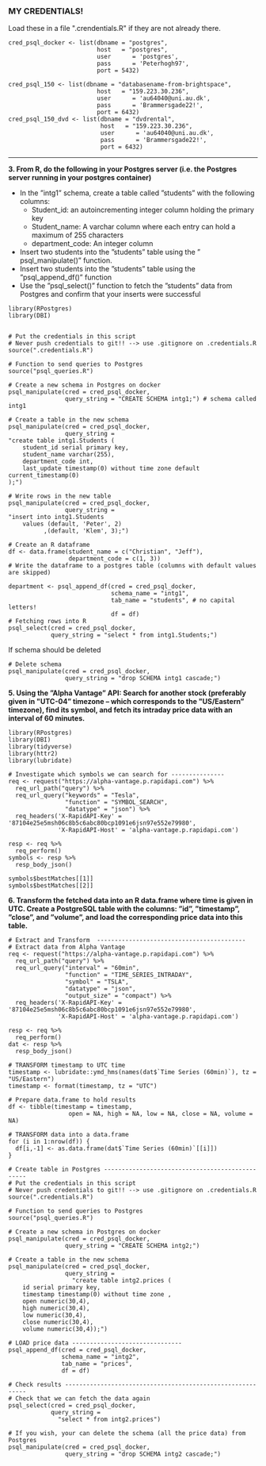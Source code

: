 ### MY CREDENTIALS!

Load these in a file ".crendentials.R" if they are not already there.
```
cred_psql_docker <- list(dbname = "postgres",
                         host   = "postgres",
                         user      = 'postgres',
                         pass      = 'Peterhogh97',
                         port = 5432)

cred_psql_150 <- list(dbname = "databasename-from-brightspace",
                         host   = "159.223.30.236",
                         user      = 'au64040@uni.au.dk',
                         pass      = 'Brammersgade22!',
                         port = 6432)
cred_psql_150_dvd <- list(dbname = "dvdrental",
                          host   = "159.223.30.236",
                          user      = 'au64040@uni.au.dk',
                          pass      = 'Brammersgade22!',
                          port = 6432)
```
______________

**3. From R, do the following in your Postgres server (i.e. the Postgres
server running in your postgres container)**

-  In the ”intg1” schema, create a table called ”students” with the following
columns:
    - Student_id: an autoincrementing integer column holding the primary key
   - Student_name: A varchar column where each entry can hold a maximum of 255
  characters
   - department_code: An integer column
- Insert two students into the ”students” table using the ” psql_manipulate()”
function.
- Insert two students into the ”students” table using the ”psql_append_df()”
function
- Use the ”psql_select()” function to fetch the ”students” data from Postgres
and confirm that your inserts were successful
```
library(RPostgres)
library(DBI)


# Put the credentials in this script
# Never push credentials to git!! --> use .gitignore on .credentials.R
source(".credentials.R")

# Function to send queries to Postgres
source("psql_queries.R")

# Create a new schema in Postgres on docker
psql_manipulate(cred = cred_psql_docker, 
                query_string = "CREATE SCHEMA intg1;") # schema called intg1

# Create a table in the new schema 
psql_manipulate(cred = cred_psql_docker, 
                query_string = 
"create table intg1.Students (
	student_id serial primary key,
	student_name varchar(255),
	department_code int,
	last_update timestamp(0) without time zone default current_timestamp(0)
);")

# Write rows in the new table
psql_manipulate(cred = cred_psql_docker, 
                query_string = 
"insert into intg1.Students
	values (default, 'Peter', 2)
		  ,(default, 'Klem', 3);")

# Create an R dataframe
df <- data.frame(student_name = c("Christian", "Jeff"),
                 department_code = c(1, 3))
# Write the dataframe to a postgres table (columns with default values are skipped)

department <- psql_append_df(cred = cred_psql_docker, 
                             schema_name = "intg1", 
                             tab_name = "students", # no capital letters! 
                             df = df)
# Fetching rows into R
psql_select(cred = cred_psql_docker, 
            query_string = "select * from intg1.Students;")
```
If schema should be deleted
```
# Delete schema
psql_manipulate(cred = cred_psql_docker, 
                query_string = "drop SCHEMA intg1 cascade;")
```

**5. Using the ”Alpha Vantage” API: Search for another stock (preferably given in "UTC-04” timezone – which corresponds to the "US/Eastern” timezone), find its symbol, and fetch its intraday price data with an interval of 60 minutes.**
```
library(RPostgres)
library(DBI)
library(tidyverse)
library(httr2)
library(lubridate)

# Investigate which symbols we can search for ---------------
req <- request("https://alpha-vantage.p.rapidapi.com") %>%
  req_url_path("query") %>%
  req_url_query("keywords" = "Tesla",
                "function" = "SYMBOL_SEARCH",
                "datatype" = "json") %>%
  req_headers('X-RapidAPI-Key' = '87104e25e5msh06c8b5c6abc80bcp1091e6jsn97e552e79980',
              'X-RapidAPI-Host' = 'alpha-vantage.p.rapidapi.com')

resp <- req %>% 
  req_perform() 
symbols <- resp %>%
  resp_body_json()

symbols$bestMatches[[1]]
symbols$bestMatches[[2]]
```

**6. Transform the fetched data into an R data.frame where time is given in UTC. Create a PostgreSQL table with the columns: ”id”, ”timestamp”, ”close”, and ”volume”, and load the corresponding price data into this table.**
```
# Extract and Transform  ------------------------------------------
# Extract data from Alpha Vantage
req <- request("https://alpha-vantage.p.rapidapi.com") %>%
  req_url_path("query") %>%
  req_url_query("interval" = "60min",
                "function" = "TIME_SERIES_INTRADAY",
                "symbol" = "TSLA",
                "datatype" = "json",
                "output_size" = "compact") %>%
  req_headers('X-RapidAPI-Key' = '87104e25e5msh06c8b5c6abc80bcp1091e6jsn97e552e79980',
              'X-RapidAPI-Host' = 'alpha-vantage.p.rapidapi.com') 

resp <- req %>% 
  req_perform() 
dat <- resp %>%
  resp_body_json()

# TRANSFORM timestamp to UTC time
timestamp <- lubridate::ymd_hms(names(dat$`Time Series (60min)`), tz = "US/Eastern")
timestamp <- format(timestamp, tz = "UTC")

# Prepare data.frame to hold results
df <- tibble(timestamp = timestamp,
                 open = NA, high = NA, low = NA, close = NA, volume = NA)

# TRANSFORM data into a data.frame
for (i in 1:nrow(df)) {
  df[i,-1] <- as.data.frame(dat$`Time Series (60min)`[[i]])
}

# Create table in Postgres ------------------------------------------------
# Put the credentials in this script
# Never push credentials to git!! --> use .gitignore on .credentials.R
source(".credentials.R")

# Function to send queries to Postgres
source("psql_queries.R")

# Create a new schema in Postgres on docker
psql_manipulate(cred = cred_psql_docker, 
                query_string = "CREATE SCHEMA intg2;")

# Create a table in the new schema 
psql_manipulate(cred = cred_psql_docker, 
                query_string = 
                  "create table intg2.prices (
	id serial primary key,
	timestamp timestamp(0) without time zone ,
	open numeric(30,4),
	high numeric(30,4),
	low numeric(30,4),
	close numeric(30,4),
	volume numeric(30,4));")

# LOAD price data -------------------------------
psql_append_df(cred = cred_psql_docker,
               schema_name = "intg2",
               tab_name = "prices",
               df = df)

# Check results -----------------------------------------------------------
# Check that we can fetch the data again
psql_select(cred = cred_psql_docker, 
            query_string = 
              "select * from intg2.prices")

# If you wish, your can delete the schema (all the price data) from Postgres 
psql_manipulate(cred = cred_psql_docker, 
                query_string = "drop SCHEMA intg2 cascade;")
```






